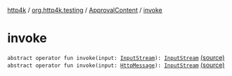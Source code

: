 [http4k](../../index.md) / [org.http4k.testing](../index.md) / [ApprovalContent](index.md) / [invoke](./invoke.md)

# invoke

`abstract operator fun invoke(input: `[`InputStream`](http://docs.oracle.com/javase/6/docs/api/java/io/InputStream.html)`): `[`InputStream`](http://docs.oracle.com/javase/6/docs/api/java/io/InputStream.html) [(source)](https://github.com/http4k/http4k/blob/master/http4k-testing-approval/src/main/kotlin/org/http4k/testing/ApprovalContent.kt#L10)
`abstract operator fun invoke(input: `[`HttpMessage`](../../org.http4k.core/-http-message/index.md)`): `[`InputStream`](http://docs.oracle.com/javase/6/docs/api/java/io/InputStream.html) [(source)](https://github.com/http4k/http4k/blob/master/http4k-testing-approval/src/main/kotlin/org/http4k/testing/ApprovalContent.kt#L11)
